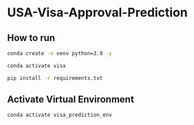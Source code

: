 # USA-Visa-Approval-Prediction

## How to run 

```bash
conda create -n venv python=3.9 -y 
```

```bash 
conda activate visa
```
```bash
pip install -r requirements.txt
``` 

## Activate Virtual Environment
```bash
conda activate visa_prediction_env
```